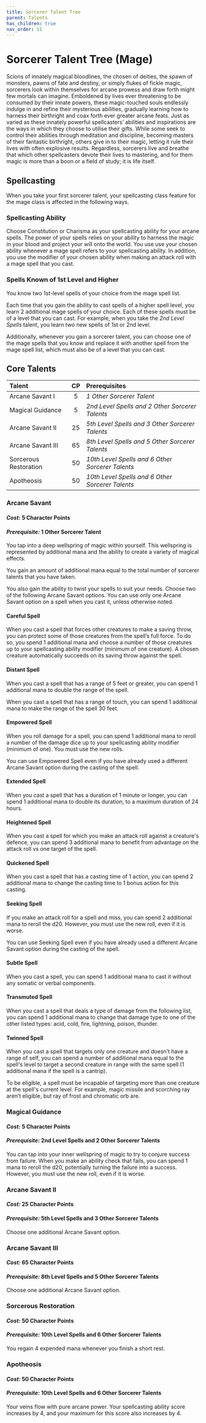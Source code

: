 ```yaml
---
title: Sorcerer Talent Tree
parent: Talents
has_children: true
nav_order: 11
---
```


# Sorcerer Talent Tree (Mage)
Scions of innately magical bloodlines, the chosen of deities, the spawn of monsters, pawns of fate and destiny, or simply flukes of fickle magic, sorcerers look within themselves for arcane prowess and draw forth might few mortals can imagine. Emboldened by lives ever threatening to be consumed by their innate powers, these magic-touched souls endlessly indulge in and refine their mysterious abilities, gradually learning how to harness their birthright and coax forth ever greater arcane feats. Just as varied as these innately powerful spellcasters’ abilities and inspirations are the ways in which they choose to utilise their gifts. While some seek to control their abilities through meditation and discipline, becoming masters of their fantastic birthright, others give in to their magic, letting it rule their lives with often explosive results. Regardless, sorcerers live and breathe that which other spellcasters devote their lives to mastering, and for them magic is more than a boon or a field of study; it is life itself.

## Spellcasting
When you take your first sorcerer talent, your spellcasting class feature for the mage class is affected in the following ways.

### Spellcasting Ability
Choose Constitution or Charisma as your spellcasting ability for your arcane spells. The power of your spells relies on your ability to harness the magic in your blood and project your will onto the world. You use use your chosen ability whenever a mage spell refers to your spellcasting ability. In addition, you use the modifier of your chosen ability when making an attack roll with a mage spell that you cast.

### Spells Known of 1st Level and Higher
You know two 1st-level spells of your choice from the mage spell list.

Each time that you gain the ability to cast spells of a higher spell level, you learn 2 additional mage spells of your choice. Each of these spells must be of a level that you can cast. For example, when you take the *2nd Level Spells* talent, you learn two new spells of 1st or 2nd level.

Additionally, whenever you gain a sorcerer talent, you can choose one of the mage spells that you know and replace it with another spell from the mage spell list, which must also be of a level that you can cast.

## Core Talents

| Talent | CP | Prerequisites |
|:-------|:--:|:--------------|
| Arcane Savant I | 5 | *1 Other Sorcerer Talent* |
| Magical Guidance | 5 | *2nd Level Spells and 2 Other Sorcerer Talents* |
| Arcane Savant II | 25 | *5th Level Spells and 3 Other Sorcerer Talents* |
| Arcane Savant III | 65 | *8th Level Spells and 5 Other Sorcerer Talents* |
| Sorcerous Restoration | 50 | *10th Level Spells and 6 Other Sorcerer Talents* |
| Apotheosis | 50 | *10th Level Spells and 6 Other Sorcerer Talents* |

### Arcane Savant
#### *Cost:* 5 Character Points
#### *Prerequisite:* 1 Other Sorcerer Talent
You tap into a deep wellspring of magic within yourself. This wellspring is represented by additional mana and the ability to create a variety of magical effects.

You gain an amount of additional mana equal to the total number of sorcerer talents that you have taken.

You also gain the ability to twist your spells to suit your needs. Choose two of the following Arcane Savant options. You can use only one Arcane Savant option on a spell when you cast it, unless otherwise noted.

#### Careful Spell
When you cast a spell that forces other creatures to make a saving throw, you can protect some of those creatures from the spell’s full force. To do so, you spend 1 additional mana and choose a number of those creatures up to your spellcasting ability modifier (minimum of one creature). A chosen creature automatically succeeds on its saving throw against the spell.

#### Distant Spell
When you cast a spell that has a range of 5 feet or greater, you can spend 1 additional mana to double the range of the spell.

When you cast a spell that has a range of touch, you can spend 1 additional mana to make the range of the spell 30 feet.

#### Empowered Spell
When you roll damage for a spell, you can spend 1 additional mana to reroll a number of the damage dice up to your spellcasting ability modifier (minimum of one). You must use the new rolls.

You can use Empowered Spell even if you have already used a different Arcane Savant option during the casting of the spell.

#### Extended Spell
When you cast a spell that has a duration of 1 minute or longer, you can spend 1 additional mana to double its duration, to a maximum duration of 24 hours.

#### Heightened Spell
When you cast a spell for which you make an attack roll against a creature's defence, you can spend 3 additional mana to benefit from advantage on the attack roll vs one target of the spell.

#### Quickened Spell
When you cast a spell that has a casting time of 1 action, you can spend 2 additional mana to change the casting time to 1 bonus action for this casting.

#### Seeking Spell
If you make an attack roll for a spell and miss, you can spend 2 additional mana to reroll the d20. However, you must use the new roll, even if it is worse.

You can use Seeking Spell even if you have already used a different Arcane Savant option during the casting of the spell.

#### Subtle Spell
When you cast a spell, you can spend 1 additional mana to cast it without any somatic or verbal components.

#### Transmuted Spell
When you cast a spell that deals a type of damage from the following list, you can spend 1 additional mana to change that damage type to one of the other listed types: acid, cold, fire, lightning, poison, thunder.

#### Twinned Spell
When you cast a spell that targets only one creature and doesn’t have a range of self, you can spend a number of additional mana equal to the spell's level to target a second creature in range with the same spell (1 additional mana if the spell is a cantrip).

To be eligible, a spell must be incapable of targeting more than one creature at the spell's current level. For example, magic missile and scorching ray aren’t eligible, but ray of frost and chromatic orb are.

### Magical Guidance
#### *Cost:* 5 Character Points
#### *Prerequisite:* 2nd Level Spells and 2 Other Sorcerer Talents
You can tap into your inner wellspring of magic to try to conjure success from failure. When you make an ability check that fails, you can spend 1 mana to reroll the d20, potentially turning the failure into a success. However, you must use the new roll, even if it is worse.

### Arcane Savant II
#### *Cost:* 25 Character Points
#### *Prerequisite:* 5th Level Spells and 3 Other Sorcerer Talents
Choose one additional Arcane Savant option.

### Arcane Savant III
#### *Cost:* 65 Character Points
#### *Prerequisite:* 8th Level Spells and 5 Other Sorcerer Talents
Choose one additional Arcane Savant option.

### Sorcerous Restoration
#### *Cost:* 50 Character Points
#### *Prerequisite:* 10th Level Spells and 6 Other Sorcerer Talents
You regain 4 expended mana whenever you finish a short rest.

### Apotheosis
#### *Cost:* 50 Character Points
#### *Prerequisite:* 10th Level Spells and 6 Other Sorcerer Talents
Your veins flow with pure arcane power. Your spellcasting ability score increases by 4, and your maximum for this score also increases by 4.
